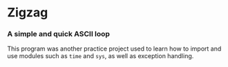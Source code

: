 # Zigzag
### A simple and quick ASCII loop
This program was another practice project used to learn how to import and use modules such as `time` and `sys`, as well as exception handling.

